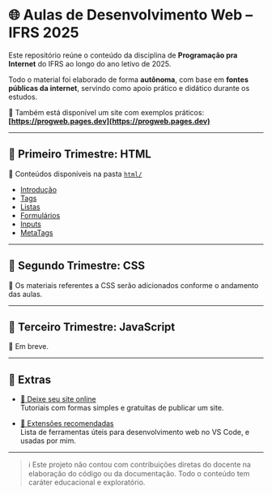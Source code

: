 # 🌐 Aulas de Desenvolvimento Web – IFRS 2025

Este repositório reúne o conteúdo da disciplina de **Programação pra Internet** do IFRS ao longo do ano letivo de 2025.

Todo o material foi elaborado de forma **autônoma**, com base em **fontes públicas da internet**, servindo como apoio prático e didático durante os estudos.

🔗 Também está disponível um site com exemplos práticos:  
**[https://progweb.pages.dev](https://progweb.pages.dev)**

---

## 📘 Primeiro Trimestre: HTML

📁 Conteúdos disponíveis na pasta [`html/`](html/)

- [Introdução](html/Introdução.md)  
- [Tags](html/Tags.md)  
- [Listas](html/Listas.md)  
- [Formulários](html/Formularios.md)  
- [Inputs](html/Input.md)  
- [MetaTags](html/MetaTags.md)

---

## 🎨 Segundo Trimestre: CSS

📌 Os materiais referentes a CSS serão adicionados conforme o andamento das aulas.

---

## 🧠 Terceiro Trimestre: JavaScript

📌 Em breve.

---

## 🧰 Extras

- [🚀 Deixe seu site online](dev/SiteOnline.md)  
  Tutoriais com formas simples e gratuitas de publicar um site.

- [🧩 Extensões recomendadas](dev/Extensoes.md)  
  Lista de ferramentas úteis para desenvolvimento web no VS Code, e usadas por mim.

---

> ℹ️ Este projeto não contou com contribuições diretas do docente na elaboração do código ou da documentação. Todo o conteúdo tem caráter educacional e exploratório.

